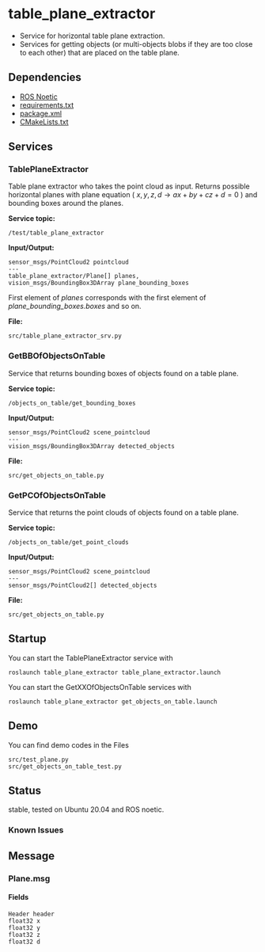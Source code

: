 # table_plane_extractor
- Service for horizontal table plane extraction.  
- Services for getting objects (or multi-objects blobs if they are too close to each other) that are placed on the table plane.

## Dependencies ##
- [ROS Noetic](http://wiki.ros.org/noetic/Installation/Ubuntu) 
- [requirements.txt](requirements.txt)
- [package.xml](package.xml)
- [CMakeLists.txt](CMakeLists.txt)

## Services

### TablePlaneExtractor
Table plane extractor who takes the point cloud as input. Returns possible horizontal planes with plane equation ( $x, y, z, d \rightarrow a x + b y + c z + d = 0$ ) and bounding boxes around the planes.

**Service topic:** 
```
/test/table_plane_extractor
```
**Input/Output:** 
```
sensor_msgs/PointCloud2 pointcloud
---
table_plane_extractor/Plane[] planes, 
vision_msgs/BoundingBox3DArray plane_bounding_boxes
```
First element of *planes* corresponds with the first element of *plane_bounding_boxes.boxes* and so on.

**File:**
```
src/table_plane_extractor_srv.py
```

### GetBBOfObjectsOnTable
Service that returns bounding boxes of objects found on a table plane. 

**Service topic:** 
```
/objects_on_table/get_bounding_boxes
```
**Input/Output:**
```
sensor_msgs/PointCloud2 scene_pointcloud
---
vision_msgs/BoundingBox3DArray detected_objects
```
**File:**
```
src/get_objects_on_table.py
```

### GetPCOfObjectsOnTable
Service that returns the point clouds of objects found on a table plane. 

**Service topic:** 
```
/objects_on_table/get_point_clouds
```
**Input/Output:**
```
sensor_msgs/PointCloud2 scene_pointcloud
---
sensor_msgs/PointCloud2[] detected_objects
```
**File:**
```
src/get_objects_on_table.py
```

## Startup

You can start the TablePlaneExtractor service with
```
roslaunch table_plane_extractor table_plane_extractor.launch
```
You can start the GetXXOfObjectsOnTable services with
```
roslaunch table_plane_extractor get_objects_on_table.launch
```

## Demo

You can find demo codes in the Files  
```
src/test_plane.py
src/get_objects_on_table_test.py
```

## Status
stable, tested on Ubuntu 20.04 and ROS noetic.  


### Known Issues

## Message

### Plane.msg

#### Fields
```
Header header
float32 x
float32 y
float32 z
float32 d
```

